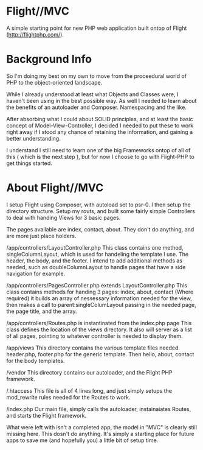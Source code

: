 # Flight//MVC
A simple starting point for new PHP web application built ontop of Flight (http://flightphp.com/).

# Background Info
So I'm doing my best on my own to move from the proceedural world of PHP to the object-oriented landscape. 

While I already understood at least what Objects and Classes were, I haven't been using in the best possible way. As well I needed to learn about the benefits of an autoloader and Composer. Namespacing and the like.

After absorbing what I could about SOLID principles, and at least the basic concept of Model-View-Controller, I decided I needed to put these to work right away if I stood any chance of retaining the information, and gaining a better understanding.  

I understand I still need to learn one of the big Frameworks ontop of all of this ( which is the next step ), but for now I choose to go with Flight-PHP to get things started. 

# About Flight//MVC

I setup Flight using Composer, with autoload set to psr-0. I then setup the directory structure. Setup my routs, and built some fairly simple Controllers to deal with handing Views for 3 basic pages. 

The pages available are index, contact, about. They don't do anything, and are more just place holders.

/app/controllers/LayoutController.php
  This class contains one method, singleColumnLayout, which is used for handeling the template I use. The header, the body, and the footer.
  I intend to add additional methods as needed, such as doubleColumnLayout to handle pages that have a side navigation for example.
  
/app/controllers/PagesController.php extends LayoutController.php
  This class contains methods for handing 3 pages: index, about, contact
  (Where required) it builds an array of nessessary information needed for the view, then makes a call to parent:singleColumLayout passing in the needed page, the page title, and the array.
  
/app/controllers/Routes.php is instantinated from the index.php page
  This class defines the location of the views directory.
  It also will server as a list of all pages, pointing to whatever controller is needed to display them.

/app/views
  This directory contains the various template files needed. header.php, footer.php for the generic template. Then hello, about, contact for the body templates.
  
/vendor
  This directory contains our autoloader, and the Flight PHP framework.

/.htaccess
  This file is all of 4 lines long, and just simply setups the mod_rewrite rules needed for the Routes to work.
  
/index.php
  Our main file, simply calls the autoloader, instainaiates Routes, and starts the Flight framework.
  
What were left with isn't a completed app, the model in "MVC" is clearly still missing here. This dosn't do anything. It's simply a starting place for future apps to save me (and hopefully you) a little bit of setup time.

  
